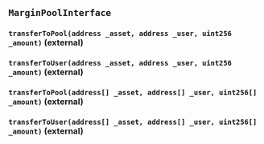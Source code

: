 ## `MarginPoolInterface`

### `transferToPool(address _asset, address _user, uint256 _amount)` (external)

### `transferToUser(address _asset, address _user, uint256 _amount)` (external)

### `transferToPool(address[] _asset, address[] _user, uint256[] _amount)` (external)

### `transferToUser(address[] _asset, address[] _user, uint256[] _amount)` (external)
